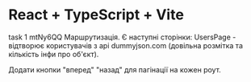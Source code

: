 # React + TypeScript + Vite

task 1 mtNy6QQ
Маршрутизація. Є наступні сторінки:
UsersPage - відтворює користувачів з api dummyjson.com (довільна розмітка та кількість інфи про об'єкт).

Додати кнопки "вперед" "назад" для пагінації на кожен роут.